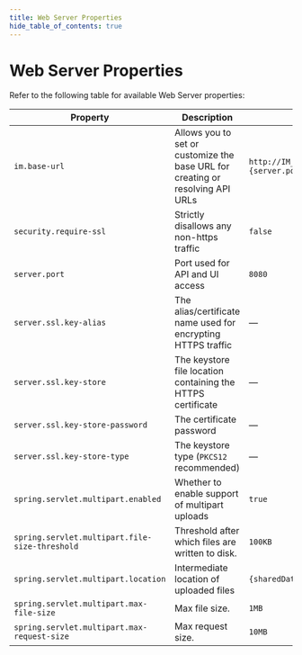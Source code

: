 ```yaml
---
title: Web Server Properties
hide_table_of_contents: true
---
```


# Web Server Properties

Refer to the following table for available Web Server properties:

| Property| Description| Default |
| --- | --- | --- |
| `im.base-url` | Allows you to set or customize the base URL for creating or resolving API URLs | `http://IM_SERVER_DOMAIN_NAME:{server.port}` |
| `security.require-ssl` | Strictly disallows any non-https traffic | `false` |
| `server.port` | Port used for API and UI access | `8080` |
| `server.ssl.key-alias` | The alias/certificate name used for encrypting HTTPS traffic | — |
| `server.ssl.key-store` | The keystore file location containing the HTTPS certificate | — |
| `server.ssl.key-store-password` | The certificate password | — |
| `server.ssl.key-store-type` | The keystore type (`PKCS12` recommended) | — |
| `spring.servlet.multipart.enabled` | Whether to enable support of multipart uploads | `true` |
| `spring.servlet.multipart.file-size-threshold` | Threshold after which files are written to disk. | `100KB` |
| `spring.servlet.multipart.location` | Intermediate location of uploaded files | `{sharedDataPath}/tmp` |
| `spring.servlet.multipart.max-file-size` | Max file size. | `1MB` |
| `spring.servlet.multipart.max-request-size` | Max request size. | `10MB` |